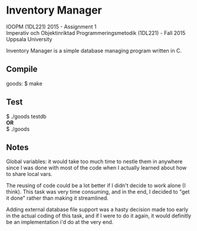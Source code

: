 # Inventory Manager

IOOPM (1DL221) 2015 - Assignment 1<br />
Imperativ och Objektinriktad Programmeringsmetodik (1DL221) - Fall 2015<br />
Uppsala University

Inventory Manager is a simple database managing program written in C.

## Compile
goods: $ make

## Test
$ ./goods testdb<br />
<b>OR</b><br />
$ ./goods

## Notes
Global variables: it would take too much time to nestle them in anywhere since I was done with most of the code when I actually learned about how to share local vars.

The reusing of code could be a lot better if I didn't decide to work alone (I think). This task was very time consuming, and in the end, I decided to "get it done" rather than making it streamlined.

Adding external database file support was a hasty decision made too early in the actual coding of this task, and if I were to do it again, it would definitly be an implementation i'd do at the very end.